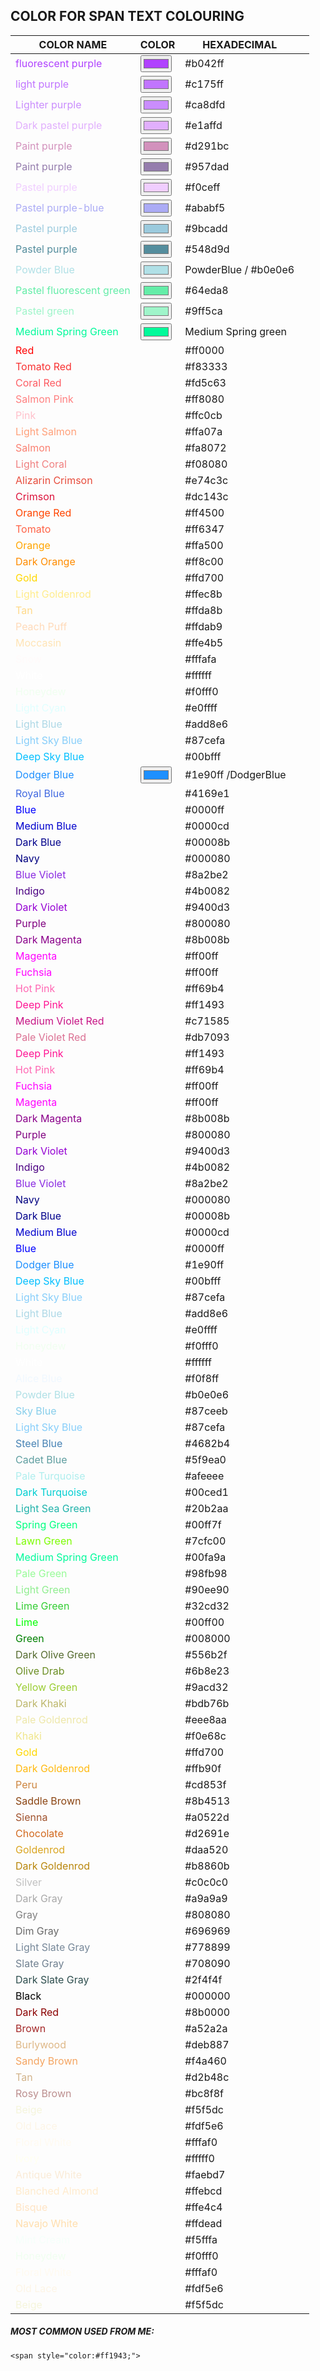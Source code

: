 ## COLOR FOR SPAN TEXT COLOURING


| COLOR NAME                                                        | COLOR                                | HEXADECIMAL           |     |
| ----------------------------------------------------------------- | ------------------------------------ | --------------------- | --- |
| <span style="color:#b042ff"> fluorescent purple </span>           | <input type="color" value="#b042ff"> | \#b042ff              |     |
| <span style="color:#c175ff"> light purple </span>                 | <input type="color" value="#c175ff"> | \#c175ff              |     |
| <span style="color:#ca8dfd">Lighter purple</span>                 | <input type="color" value="#ca8dfd"> | \#ca8dfd              |     |
| <span style="color:#e1affd;"> Dark pastel purple</span>           | <input type="color" value="#e1affd"> | \#e1affd              |     |
| <span style="color:#d291bc;"> Paint purple</span>                 | <input type="color" value="#d291bc"> | \#d291bc              |     |
| <span style="color:#957dad;"> Paint purple</span>                 | <input type="color" value="#957dad"> | \#957dad              |     |
| <span style="color:#f0ceff;"> Pastel purple</span>                | <input type="color" value="#f0ceff"> | \#f0ceff              |     |
| <span style="color:#ABABF5;">Pastel purple-blue</span>            | <input type="color" value="#ababf5"> | \#ababf5              |     |
| <span style="color:#9bcadd;"> Pastel purple</span>                | <input type="color" value="#9bcadd"> | \#9bcadd              |     |
| <span style="color:#548d9d;"> Pastel purple</span>                | <input type="color" value="#548d9d"> | \#548d9d              |     |
| <span style="color:PowderBlue;">Powder Blue</span>                | <input type="color" value="#b0e0e6"> | PowderBlue / \#b0e0e6 |     |
| <span style="color:#64eda8">Pastel fluorescent green</span>       | <input type="color" value="#64eda8"> | \#64eda8              |     |
| <span style="color:#9ff5ca">Pastel green</span>                   | <input type="color" value="#9ff5ca"> | \#9ff5ca              |     |
| <span style="color:MediumSpringGreen;">Medium Spring Green</span> | <input type="color" value="#00fa9a"> | Medium Spring green   |     |
| <span style="color:#ff0000;">Red</span>                           |                                      | \#ff0000              |     |
| <span style="color:#f83333;">Tomato Red</span>                    |                                      | \#f83333              |     |
| <span style="color:#fd5c63;">Coral Red</span>                     |                                      | \#fd5c63              |     |
| <span style="color:#ff8080;">Salmon Pink</span>                   |                                      | \#ff8080              |     |
| <span style="color:#ffc0cb;">Pink</span>                          |                                      | \#ffc0cb              |     |
| <span style="color:#ffa07a;">Light Salmon</span>                  |                                      | \#ffa07a              |     |
| <span style="color:#fa8072;">Salmon</span>                        |                                      | \#fa8072              |     |
| <span style="color:#f08080;">Light Coral</span>                   |                                      | \#f08080              |     |
| <span style="color:#e74c3c;">Alizarin Crimson</span>              |                                      | \#e74c3c              |     |
| <span style="color:#dc143c;">Crimson</span>                       |                                      | \#dc143c              |     |
| <span style="color:#ff4500;">Orange Red</span>                    |                                      | \#ff4500              |     |
| <span style="color:#ff6347;">Tomato</span>                        |                                      | \#ff6347              |     |
| <span style="color:#ffa500;">Orange</span>                        |                                      | \#ffa500              |     |
| <span style="color:#ff8c00;">Dark Orange</span>                   |                                      | \#ff8c00              |     |
| <span style="color:#ffd700;">Gold</span>                          |                                      | \#ffd700              |     |
| <span style="color:#ffec8b;">Light Goldenrod</span>               |                                      | \#ffec8b              |     |
| <span style="color:#ffda8b;">Tan</span>                           |                                      | \#ffda8b              |     |
| <span style="color:#ffdab9;">Peach Puff</span>                    |                                      | \#ffdab9              |     |
| <span style="color:#ffe4b5;">Moccasin</span>                      |                                      | \#ffe4b5              |     |
| <span style="color:#fffafa;">Snow</span>                          |                                      | \#fffafa              |     |
| <span style="color:#ffffff;">White</span>                         |                                      | \#ffffff              |     |
| <span style="color:#f0fff0;">Honeydew</span>                      |                                      | \#f0fff0              |     |
| <span style="color:#e0ffff;">Light Cyan</span>                    |                                      | \#e0ffff              |     |
| <span style="color:#add8e6;">Light Blue</span>                    |                                      | \#add8e6              |     |
| <span style="color:#87cefa;">Light Sky Blue</span>                |                                      | \#87cefa              |     |
| <span style="color:#00bfff;">Deep Sky Blue</span>                 |                                      | \#00bfff              |     |
| <span style="color:#1e90ff;">Dodger Blue</span>                   | <input type="color" value="#1e90ff"> | \#1e90ff \/DodgerBlue |     |
| <span style="color:#4169e1;">Royal Blue</span>                    |                                      | \#4169e1              |     |
| <span style="color:#0000ff;">Blue</span>                          |                                      | \#0000ff              |     |
| <span style="color:#0000cd;">Medium Blue</span>                   |                                      | \#0000cd              |     |
| <span style="color:#00008b;">Dark Blue</span>                     |                                      | \#00008b              |     |
| <span style="color:#000080;">Navy</span>                          |                                      | \#000080              |     |
| <span style="color:#8a2be2;">Blue Violet</span>                   |                                      | \#8a2be2              |     |
| <span style="color:#4b0082;">Indigo</span>                        |                                      | \#4b0082              |     |
| <span style="color:#9400d3;">Dark Violet</span>                   |                                      | \#9400d3              |     |
| <span style="color:#800080;">Purple</span>                        |                                      | \#800080              |     |
| <span style="color:#8b008b;">Dark Magenta</span>                  |                                      | \#8b008b              |     |
| <span style="color:#ff00ff;">Magenta</span>                       |                                      | \#ff00ff              |     |
| <span style="color:#ff00ff;">Fuchsia</span>                       |                                      | \#ff00ff              |     |
| <span style="color:#ff69b4;">Hot Pink</span>                      |                                      | \#ff69b4              |     |
| <span style="color:#ff1493;">Deep Pink</span>                     |                                      | \#ff1493              |     |
| <span style="color:#c71585;">Medium Violet Red</span>             |                                      | \#c71585              |     |
| <span style="color:#db7093;">Pale Violet Red</span>               |                                      | \#db7093              |     |
| <span style="color:#ff1493;">Deep Pink</span>                     |                                      | \#ff1493              |     |
| <span style="color:#ff69b4;">Hot Pink</span>                      |                                      | \#ff69b4              |     |
| <span style="color:#ff00ff;">Fuchsia</span>                       |                                      | \#ff00ff              |     |
| <span style="color:#ff00ff;">Magenta</span>                       |                                      | \#ff00ff              |     |
| <span style="color:#8b008b;">Dark Magenta</span>                  |                                      | \#8b008b              |     |
| <span style="color:#800080;">Purple</span>                        |                                      | \#800080              |     |
| <span style="color:#9400d3;">Dark Violet</span>                   |                                      | \#9400d3              |     |
| <span style="color:#4b0082;">Indigo</span>                        |                                      | \#4b0082              |     |
| <span style="color:#8a2be2;">Blue Violet</span>                   |                                      | \#8a2be2              |     |
| <span style="color:#000080;">Navy</span>                          |                                      | \#000080              |     |
| <span style="color:#00008b;">Dark Blue</span>                     |                                      | \#00008b              |     |
| <span style="color:#0000cd;">Medium Blue</span>                   |                                      | \#0000cd              |     |
| <span style="color:#0000ff;">Blue</span>                          |                                      | \#0000ff              |     |
| <span style="color:#1e90ff;">Dodger Blue</span>                   |                                      | \#1e90ff              |     |
| <span style="color:#00bfff;">Deep Sky Blue</span>                 |                                      | \#00bfff              |     |
| <span style="color:#87cefa;">Light Sky Blue</span>                |                                      | \#87cefa              |     |
| <span style="color:#add8e6;">Light Blue</span>                    |                                      | \#add8e6              |     |
| <span style="color:#e0ffff;">Light Cyan</span>                    |                                      | \#e0ffff              |     |
| <span style="color:#f0fff0;">Honeydew</span>                      |                                      | \#f0fff0              |     |
| <span style="color:#ffffff;">White</span>                         |                                      | \#ffffff              |     |
| <span style="color:#f0f8ff;">Alice Blue</span>                    |                                      | \#f0f8ff              |     |
| <span style="color:#b0e0e6;">Powder Blue</span>                   |                                      | \#b0e0e6              |     |
| <span style="color:#87ceeb;">Sky Blue</span>                      |                                      | \#87ceeb              |     |
| <span style="color:#87cefa;">Light Sky Blue</span>                |                                      | \#87cefa              |     |
| <span style="color:#4682b4;">Steel Blue</span>                    |                                      | \#4682b4              |     |
| <span style="color:#5f9ea0;">Cadet Blue</span>                    |                                      | \#5f9ea0              |     |
| <span style="color:#afeeee;">Pale Turquoise</span>                |                                      | \#afeeee              |     |
| <span style="color:#00ced1;">Dark Turquoise</span>                |                                      | \#00ced1              |     |
| <span style="color:#20b2aa;">Light Sea Green</span>               |                                      | \#20b2aa              |     |
| <span style="color:#00ff7f;">Spring Green</span>                  |                                      | \#00ff7f              |     |
| <span style="color:#7cfc00;">Lawn Green</span>                    |                                      | \#7cfc00              |     |
| <span style="color:#00fa9a;">Medium Spring Green</span>           |                                      | \#00fa9a              |     |
| <span style="color:#98fb98;">Pale Green</span>                    |                                      | \#98fb98              |     |
| <span style="color:#90ee90;">Light Green</span>                   |                                      | \#90ee90              |     |
| <span style="color:#32cd32;">Lime Green</span>                    |                                      | \#32cd32              |     |
| <span style="color:#00ff00;">Lime</span>                          |                                      | \#00ff00              |     |
| <span style="color:#008000;">Green</span>                         |                                      | \#008000              |     |
| <span style="color:#556b2f;">Dark Olive Green</span>              |                                      | \#556b2f              |     |
| <span style="color:#6b8e23;">Olive Drab</span>                    |                                      | \#6b8e23              |     |
| <span style="color:#9acd32;">Yellow Green</span>                  |                                      | \#9acd32              |     |
| <span style="color:#bdb76b;">Dark Khaki</span>                    |                                      | \#bdb76b              |     |
| <span style="color:#eee8aa;">Pale Goldenrod</span>                |                                      | \#eee8aa              |     |
| <span style="color:#f0e68c;">Khaki</span>                         |                                      | \#f0e68c              |     |
| <span style="color:#ffd700;">Gold</span>                          |                                      | \#ffd700              |     |
| <span style="color:#ffb90f;">Dark Goldenrod</span>                |                                      | \#ffb90f              |     |
| <span style="color:#cd853f;">Peru</span>                          |                                      | \#cd853f              |     |
| <span style="color:#8b4513;">Saddle Brown</span>                  |                                      | \#8b4513              |     |
| <span style="color:#a0522d;">Sienna</span>                        |                                      | \#a0522d              |     |
| <span style="color:#d2691e;">Chocolate</span>                     |                                      | \#d2691e              |     |
| <span style="color:#daa520;">Goldenrod</span>                     |                                      | \#daa520              |     |
| <span style="color:#b8860b;">Dark Goldenrod</span>                |                                      | \#b8860b              |     |
| <span style="color:#c0c0c0;">Silver</span>                        |                                      | \#c0c0c0              |     |
| <span style="color:#a9a9a9;">Dark Gray</span>                     |                                      | \#a9a9a9              |     |
| <span style="color:#808080;">Gray</span>                          |                                      | \#808080              |     |
| <span style="color:#696969;">Dim Gray</span>                      |                                      | \#696969              |     |
| <span style="color:#778899;">Light Slate Gray</span>              |                                      | \#778899              |     |
| <span style="color:#708090;">Slate Gray</span>                    |                                      | \#708090              |     |
| <span style="color:#2f4f4f;">Dark Slate Gray</span>               |                                      | \#2f4f4f              |     |
| <span style="color:#000000;">Black</span>                         |                                      | \#000000              |     |
| <span style="color:#8b0000;">Dark Red</span>                      |                                      | \#8b0000              |     |
| <span style="color:#a52a2a;">Brown</span>                         |                                      | \#a52a2a              |     |
| <span style="color:#deb887;">Burlywood</span>                     |                                      | \#deb887              |     |
| <span style="color:#f4a460;">Sandy Brown</span>                   |                                      | \#f4a460              |     |
| <span style="color:#d2b48c;">Tan</span>                           |                                      | \#d2b48c              |     |
| <span style="color:#bc8f8f;">Rosy Brown</span>                    |                                      | \#bc8f8f              |     |
| <span style="color:#f5f5dc;">Beige</span>                         |                                      | \#f5f5dc              |     |
| <span style="color:#fdf5e6;">Old Lace</span>                      |                                      | \#fdf5e6              |     |
| <span style="color:#fffaf0;">Floral White</span>                  |                                      | \#fffaf0              |     |
| <span style="color:#fffff0;">Ivory</span>                         |                                      | \#fffff0              |     |
| <span style="color:#faebd7;">Antique White</span>                 |                                      | \#faebd7              |     |
| <span style="color:#ffebcd;">Blanched Almond</span>               |                                      | \#ffebcd              |     |
| <span style="color:#ffe4c4;">Bisque</span>                        |                                      | \#ffe4c4              |     |
| <span style="color:#ffdead;">Navajo White</span>                  |                                      | \#ffdead              |     |
| <span style="color:#f5fffa;">Mint Cream</span>                    |                                      | \#f5fffa              |     |
| <span style="color:#f0fff0;">Honeydew</span>                      |                                      | \#f0fff0              |     |
| <span style="color:#fffaf0;">Floral White</span>                  |                                      | \#fffaf0              |     |
| <span style="color:#fdf5e6;">Old Lace</span>                      |                                      | \#fdf5e6              |     |
| <span style="color:#f5f5dc;">Beige</span>                         |                                      | \#f5f5dc              |     |



##### MOST COMMON USED FROM ME: 

```txt
<span style="color:#ff1943;"> 
```

